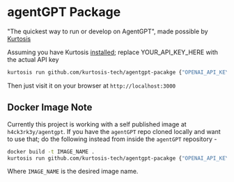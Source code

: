 # agentGPT Package

"The quickest way to run or develop on AgentGPT", made possible by [Kurtosis](https://github.com/kurtosis-tech/kurtosis)

Assuming you have Kurtosis [installed](https://docs.kurtosis.com/install/); replace YOUR_API_KEY_HERE with the actual API key

```bash
kurtosis run github.com/kurtosis-tech/agentgpt-pacakge {"OPENAI_API_KEY": "YOUR_API_KEY_HERE"}
```

Then just visit it on your browser at `http://localhost:3000`

## Docker Image Note

Currently this project is working with a self published image at `h4ck3rk3y/agentgpt`. If you have the `agentGPT` repo cloned locally and want to use that; do the following instead from inside the `agentGPT` repository -

```bash
docker build -t IMAGE_NAME .
kurtosis run github.com/kurtosis-tech/agentgpt-pacakge {"OPENAI_API_KEY": "YOUR_API_KEY_HERE", "IMAGE": "IMAGE_NAME"}
```

Where `IMAGE_NAME` is the desired image name.